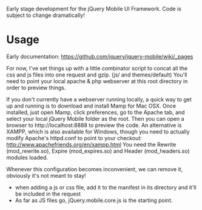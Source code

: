 Early stage development for the jQuery Mobile UI Framework.
Code is subject to change dramatically!

Usage
=====

Early documentation: https://github.com/jquery/jquery-mobile/wiki/_pages

For now, I've set things up with a little combinator script to concat all the css and js files into one request and gzip. (js/ and themes/default)
You'll need to point your local apache & php webserver at this root directory in order to preview things. 

If you don't currently have a webserver running locally, a quick way to get up and running is to download and install Mamp for Mac OSX. Once installed, just open Mamp, click preferences, go to the Apache tab, and select your local jQuery Mobile folder as the root. Then you can open a browser to http://localhost:8888 to preview the code.
An alternative is XAMPP, which is also available for Windows, though you need to actually modify Apache's httpd.conf to point to your checkout: http://www.apachefriends.org/en/xampp.html
You need the Rewrite (mod_rewrite.so), Expire (mod_expires.so) and Header (mod_headers.so) modules loaded.

Whenever this configuration becomes inconvenient, we can remove it, obviously it's not meant to stay!

- when adding a js or css file, add it to the manifest in its directory and it'll be included in the request
- As far as JS files go, jQuery.mobile.core.js is the starting point.